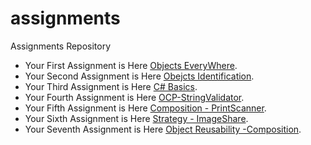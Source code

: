 # assignments
Assignments Repository

- Your First Assignment is Here [Objects EveryWhere](https://classroom.github.com/a/j2xEOtl_).
- Your Second Assignment is Here [Obejcts Identification](https://classroom.github.com/a/OqmvwDPY).
- Your Third Assignment is Here [C# Basics](https://classroom.github.com/a/FU8PWlKK).
- Your Fourth Assignment is Here [OCP-StringValidator](https://classroom.github.com/a/448KBAVB). 
- Your Fifth Assignment is Here [Composition - PrintScanner](https://classroom.github.com/a/kc54LRFg). 
- Your Sixth Assignment is Here  [Strategy - ImageShare](https://classroom.github.com/a/BAeEy--K).
- Your Seventh Assignment is Here  [Object Reusability -Composition](https://classroom.github.com/a/KXpettPd).
